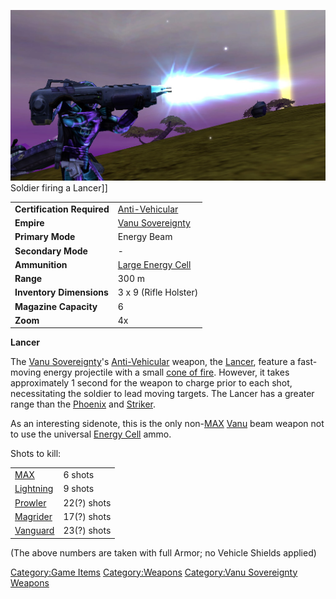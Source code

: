 ![](images/Lancer.jpg "fig:Lancer.jpg") Soldier firing a Lancer\]\]

|                            |                                                   |
| -------------------------- | ------------------------------------------------- |
| **Certification Required** | [Anti-Vehicular](Anti-Vehicular "wikilink")       |
| **Empire**                 | [Vanu Sovereignty](Vanu_Sovereignty "wikilink")   |
| **Primary Mode**           | Energy Beam                                       |
| **Secondary Mode**         | \-                                                |
| **Ammunition**             | [Large Energy Cell](Large_Energy_Cell "wikilink") |
| **Range**                  | 300 m                                             |
| **Inventory Dimensions**   | 3 x 9 (Rifle Holster)                             |
| **Magazine Capacity**      | 6                                                 |
| **Zoom**                   | 4x                                                |

**Lancer**

The [Vanu Sovereignty](Vanu_Sovereignty "wikilink")'s
[Anti-Vehicular](Anti-Vehicular "wikilink") weapon, the
[Lancer](Lancer "wikilink"), feature a fast-moving energy projectile
with a small [cone of fire](cone_of_fire "wikilink"). However, it takes
approximately 1 second for the weapon to charge prior to each shot,
necessitating the soldier to lead moving targets. The Lancer has a
greater range than the [Phoenix](Phoenix "wikilink") and
[Striker](Striker "wikilink").

As an interesting sidenote, this is the only non-[MAX](MAX "wikilink")
[Vanu](VS "wikilink") beam weapon not to use the universal [Energy
Cell](Energy_Cell "wikilink") ammo.

Shots to kill:

|                                   |             |
| --------------------------------- | ----------- |
| [MAX](MAX "wikilink")             | 6 shots     |
| [Lightning](Lightning "wikilink") | 9 shots     |
| [Prowler](Prowler "wikilink")     | 22(?) shots |
| [Magrider](Magrider "wikilink")   | 17(?) shots |
| [Vanguard](Vanguard "wikilink")   | 23(?) shots |

(The above numbers are taken with full Armor; no Vehicle Shields
applied)

[Category:Game Items](Category:Game_Items "wikilink")
[Category:Weapons](Category:Weapons "wikilink") [Category:Vanu
Sovereignty Weapons](Category:Vanu_Sovereignty_Weapons "wikilink")
